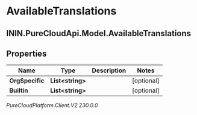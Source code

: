 # AvailableTranslations

## ININ.PureCloudApi.Model.AvailableTranslations

## Properties

|Name | Type | Description | Notes|
|------------ | ------------- | ------------- | -------------|
| **OrgSpecific** | **List&lt;string&gt;** |  | [optional] |
| **Builtin** | **List&lt;string&gt;** |  | [optional] |



_PureCloudPlatform.Client.V2 230.0.0_
